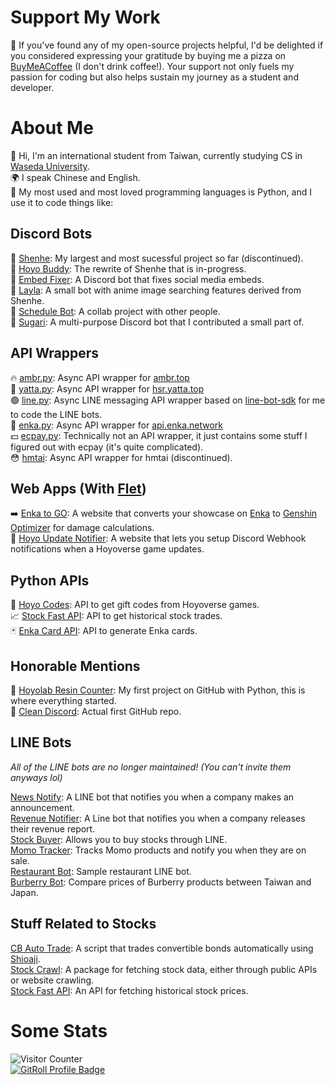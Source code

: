 # Support My Work
🍕 If you've found any of my open-source projects helpful, I'd be delighted if you considered expressing your gratitude by buying me a pizza on [BuyMeACoffee](https://buymeacoffee.com/seria) (I don't drink coffee!). Your support not only fuels my passion for coding but also helps sustain my journey as a student and developer.

# About Me
👋 Hi, I'm an international student from Taiwan, currently studying CS in [Waseda University](https://www.waseda.jp/top/en/).  
🌍 I speak Chinese and English.  
🐍 My most used and most loved programming languages is Python, and I use it to code things like:  

## Discord Bots
🦢 [Shenhe](https://github.com/seriaati/shenhe_bot): My largest and most sucessful project so far (discontinued).  
🚧 [Hoyo Buddy](https://github.com/seriaati/hoyo-buddy): The rewrite of Shenhe that is in-progress.  
🔧 [Embed Fixer](https://github.com/seriaati/embed-fixer): A Discord bot that fixes social media embeds.  
💙 [Layla](https://github.com/seriaati/layla): A small bot with anime image searching features derived from Shenhe.  
📅 [Schedule Bot](https://github.com/seriaati/ScheduleBot): A collab project with other people.  
🛝 [Sugari](https://github.com/Sugari-Bot): A multi-purpose Discord bot that I contributed a small part of.

## API Wrappers
🔥 [ambr.py](https://github.com/seriaati/ambr): Async API wrapper for [ambr.top](https://ambr.top/)  
🌸 [yatta.py](https://github.com/seriaati/yatta): Async API wrapper for [hsr.yatta.top](https://hsr.yatta.top/)  
🟢 [line.py](https://github.com/seriaati/line.py): Async LINE messaging API wrapper based on [line-bot-sdk](https://github.com/line/line-bot-sdk-python) for me to code the LINE bots.  
🔼 [enka.py](https://github.com/seriaati/enka-py): Async API wrapper for [api.enka.network](http://api.enka.network/)  
💵 [ecpay.py](https://github.com/seriaati/ecpay.py): Technically not an API wrapper, it just contains some stuff I figured out with ecpay (it's quite complicated).  
😳 [hmtai](https://github.com/seriaati/hmtai_async): Async API wrapper for hmtai (discontinued).  

## Web Apps (With [Flet](https://github.com/flet-dev/flet))
➡️ [Enka to GO](https://github.com/seriaati/enka-to-go): A website that converts your showcase on [Enka](https://enka.network/) to [Genshin Optimizer](https://frzyc.github.io/genshin-optimizer/#/) for damage calculations.  
🔔 [Hoyo Update Notifier](https://github.com/seriaati/hoyo-update-notifier): A website that lets you setup Discord Webhook notifications when a Hoyoverse game updates.

## Python APIs
🎁 [Hoyo Codes](https://github.com/seriaati/hoyo-codes): API to get gift codes from Hoyoverse games.  
📈 [Stock Fast API](https://github.com/seriaati/stock_fast_api): API to get historical stock trades.  
🃏 [Enka Card API](https://github.com/seriaati/enka-card-api): API to generate Enka cards.

## Honorable Mentions
🌙 [Hoyolab Resin Counter](https://github.com/seriaati/hoyolab-resin-counter): My first project on GitHub with Python, this is where everything started.  
🧹 [Clean Discord](https://github.com/seriaati/cleandiscord): Actual first GitHub repo.

## LINE Bots
*All of the LINE bots are no longer maintained! (You can't invite them anyways lol)*  
  
[News Notify](https://github.com/chatmind-studio/news-notify): A LINE bot that notifies you when a company makes an announcement.  
[Revenue Notifier](https://github.com/chatmind-studio/company-revenue-notifier): A Line bot that notifies you when a company releases their revenue report.  
[Stock Buyer](https://github.com/chatmind-studio/stock-buyer): Allows you to buy stocks through LINE.  
[Momo Tracker](https://github.com/chatmind-studio/momo-tracker): Tracks Momo products and notify you when they are on sale.  
[Restaurant Bot](https://github.com/chatmind-studio/RestaurantBot): Sample restaurant LINE bot.  
[Burberry Bot](https://github.com/chatmind-studio/BurberryLineBot): Compare prices of Burberry products between Taiwan and Japan.

## Stuff Related to Stocks
[CB Auto Trade](https://github.com/seriaati/cb-auto-trade): A script that trades convertible bonds automatically using [Shioaji](https://github.com/Sinotrade/Shioaji).  
[Stock Crawl](https://github.com/seriaati/stock_crawl): A package for fetching stock data, either through public APIs or website crawling.  
[Stock Fast API](https://github.com/seriaati/stock_fast_api): An API for fetching historical stock prices.  

# Some Stats
![Visitor Counter](https://komarev.com/ghpvc/?username=seriaati)  
<a href="https://gitroll.io/profile/utJyuUPxZXMgUqz3TJUFMbwHLuBp2" target="_blank"><img src="https://gitroll.io/api/badges/profiles/v1/utJyuUPxZXMgUqz3TJUFMbwHLuBp2" alt="GitRoll Profile Badge"/></a>
